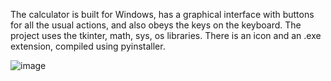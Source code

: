 The calculator is built for Windows, has a graphical interface with buttons for all the usual actions, and also obeys the keys on the keyboard. The project uses the tkinter, math, sys, os libraries. There is an icon and an .exe extension, compiled using pyinstaller.

![image](https://github.com/Andrewamebniy/Calculator-in-Python/assets/133965159/98eaec99-f124-4094-804e-6d381146e331)
